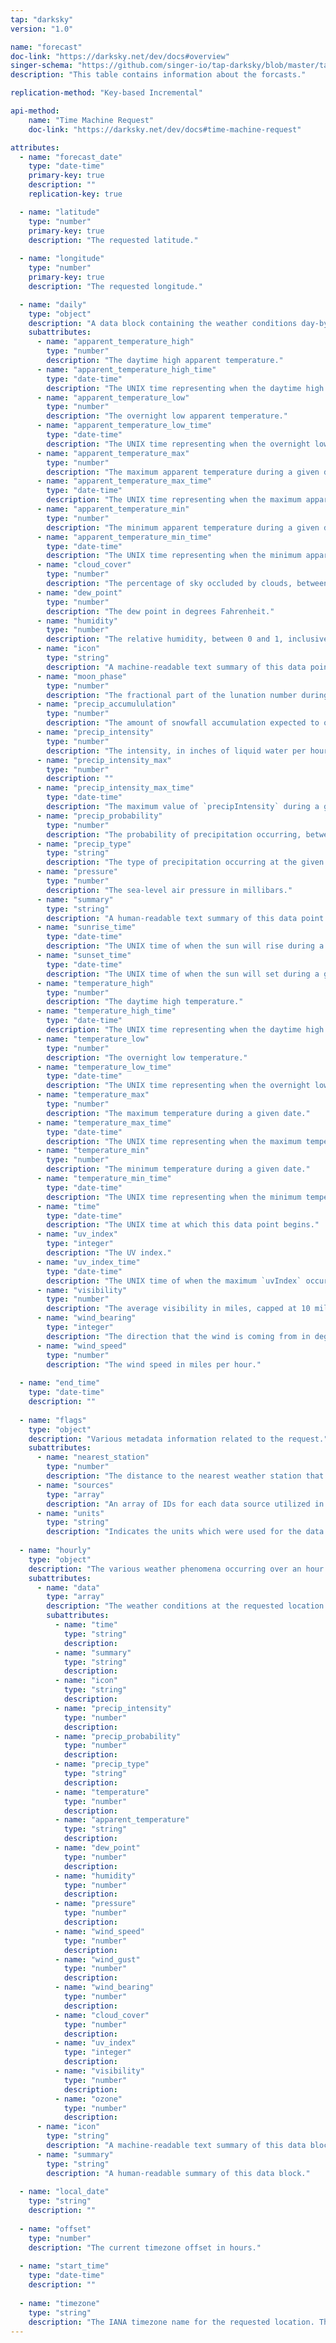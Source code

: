 ```yaml
---
tap: "darksky"
version: "1.0"

name: "forecast"
doc-link: "https://darksky.net/dev/docs#overview"
singer-schema: "https://github.com/singer-io/tap-darksky/blob/master/tap_darksky/schemas/forecast.json"
description: "This table contains information about the forcasts."

replication-method: "Key-based Incremental"

api-method:
    name: "Time Machine Request"
    doc-link: "https://darksky.net/dev/docs#time-machine-request"

attributes:
  - name: "forecast_date"
    type: "date-time"
    primary-key: true
    description: ""
    replication-key: true

  - name: "latitude"
    type: "number"
    primary-key: true
    description: "The requested latitude."
    
  - name: "longitude"
    type: "number"
    primary-key: true
    description: "The requested longitude."

  - name: "daily"
    type: "object"
    description: "A data block containing the weather conditions day-by-day for the next week."
    subattributes:
      - name: "apparent_temperature_high"
        type: "number"
        description: "The daytime high apparent temperature."
      - name: "apparent_temperature_high_time"
        type: "date-time"
        description: "The UNIX time representing when the daytime high apparent temperature occurs."
      - name: "apparent_temperature_low"
        type: "number"
        description: "The overnight low apparent temperature."
      - name: "apparent_temperature_low_time"
        type: "date-time"
        description: "The UNIX time representing when the overnight low apparent temperature occurs."
      - name: "apparent_temperature_max"
        type: "number"
        description: "The maximum apparent temperature during a given date."
      - name: "apparent_temperature_max_time"
        type: "date-time"
        description: "The UNIX time representing when the maximum apparent temperature during a given date occurs."
      - name: "apparent_temperature_min"
        type: "number"
        description: "The minimum apparent temperature during a given date."
      - name: "apparent_temperature_min_time"
        type: "date-time"
        description: "The UNIX time representing when the minimum apparent temperature during a given date occurs."
      - name: "cloud_cover"
        type: "number"
        description: "The percentage of sky occluded by clouds, between 0 and 1, inclusive."
      - name: "dew_point"
        type: "number"
        description: "The dew point in degrees Fahrenheit."
      - name: "humidity"
        type: "number"
        description: "The relative humidity, between 0 and 1, inclusive."
      - name: "icon"
        type: "string"
        description: "A machine-readable text summary of this data point, suitable for selecting an icon for display. If defined, this property will have one of the following values: clear-day, clear-night, rain, snow, sleet, wind, fog, cloudy, partly-cloudy-day, or partly-cloudy-night."
      - name: "moon_phase"
        type: "number"
        description: "The fractional part of the lunation number during the given day: a value of 0 corresponds to a new moon, 0.25 to a first quarter moon, 0.5 to a full moon, and 0.75 to a last quarter moon."
      - name: "precip_accumululation"
        type: "number"
        description: "The amount of snowfall accumulation expected to occur - over the hour or day, respectively - in inches. If no snowfall is expected, this property will not be defined."
      - name: "precip_intensity"
        type: "number"
        description: "The intensity, in inches of liquid water per hour, of precipitation occurring at the given time. This value is conditional on probability."
      - name: "precip_intensity_max"
        type: "number"
        description: ""
      - name: "precip_intensity_max_time"
        type: "date-time"
        description: "The maximum value of `precipIntensity` during a given day."
      - name: "precip_probability"
        type: "number"
        description: "The probability of precipitation occurring, between 0 and 1, inclusive."
      - name: "precip_type"
        type: "string"
        description: "The type of precipitation occurring at the given time. If defined, this property will have one of the following values: rain, snow, or sleet."
      - name: "pressure"
        type: "number"
        description: "The sea-level air pressure in millibars."
      - name: "summary"
        type: "string"
        description: "A human-readable text summary of this data point."
      - name: "sunrise_time"
        type: "date-time"
        description: "The UNIX time of when the sun will rise during a given day."
      - name: "sunset_time"
        type: "date-time"
        description: "The UNIX time of when the sun will set during a given day."
      - name: "temperature_high"
        type: "number"
        description: "The daytime high temperature."
      - name: "temperature_high_time"
        type: "date-time"
        description: "The UNIX time representing when the daytime high temperature occurs."
      - name: "temperature_low"
        type: "number"
        description: "The overnight low temperature."
      - name: "temperature_low_time"
        type: "date-time"
        description: "The UNIX time representing when the overnight low temperature occurs."
      - name: "temperature_max"
        type: "number"
        description: "The maximum temperature during a given date."
      - name: "temperature_max_time"
        type: "date-time"
        description: "The UNIX time representing when the maximum temperature during a given date occurs."
      - name: "temperature_min"
        type: "number"
        description: "The minimum temperature during a given date."
      - name: "temperature_min_time"
        type: "date-time"
        description: "The UNIX time representing when the minimum temperature during a given date occurs."
      - name: "time"
        type: "date-time"
        description: "The UNIX time at which this data point begins."
      - name: "uv_index"
        type: "integer"
        description: "The UV index."
      - name: "uv_index_time"
        type: "date-time"
        description: "The UNIX time of when the maximum `uvIndex` occurs during a given day."
      - name: "visibility"
        type: "number"
        description: "The average visibility in miles, capped at 10 miles."
      - name: "wind_bearing"
        type: "integer"
        description: "The direction that the wind is coming from in degrees, with true north at 0° and progressing clockwise."
      - name: "wind_speed"
        type: "number"
        description: "The wind speed in miles per hour."
  
  - name: "end_time"
    type: "date-time"
    description: ""
  
  - name: "flags"
    type: "object"
    description: "Various metadata information related to the request."
    subattributes:
      - name: "nearest_station"
        type: "number"
        description: "The distance to the nearest weather station that contributed data to this response."
      - name: "sources"
        type: "array"
        description: "An array of IDs for each data source utilized in servicing this request."
      - name: "units"
        type: "string"
        description: "Indicates the units which were used for the data in this request."
  
  - name: "hourly"
    type: "object"
    description: "The various weather phenomena occurring over an hour."
    subattributes:
      - name: "data"
        type: "array"
        description: "The weather conditions at the requested location over time."
        subattributes:
          - name: "time"
            type: "string"
            description:
          - name: "summary"
            type: "string"
            description:
          - name: "icon"
            type: "string"
            description:
          - name: "precip_intensity"
            type: "number"
            description:
          - name: "precip_probability"
            type: "number"
            description: 
          - name: "precip_type"
            type: "string"
            description:  
          - name: "temperature"
            type: "number"
            description:
          - name: "apparent_temperature"
            type: "string"
            description:
          - name: "dew_point"
            type: "number"
            description:
          - name: "humidity"
            type: "number"
            description:
          - name: "pressure"
            type: "number"  
            description:
          - name: "wind_speed"
            type: "number"
            description:  
          - name: "wind_gust"
            type: "number"
            description: 
          - name: "wind_bearing"
            type: "number"
            description: 
          - name: "cloud_cover"
            type: "number"
            description: 
          - name: "uv_index"
            type: "integer"
            description:  
          - name: "visibility"
            type: "number"
            description: 
          - name: "ozone"
            type: "number"
            description:                         
      - name: "icon"
        type: "string"
        description: "A machine-readable text summary of this data block."
      - name: "summary"
        type: "string"
        description: "A human-readable summary of this data block."
  
  - name: "local_date"
    type: "string"
    description: ""
  
  - name: "offset"
    type: "number"
    description: "The current timezone offset in hours."
  
  - name: "start_time"
    type: "date-time"
    description: ""
  
  - name: "timezone"
    type: "string"
    description: "The IANA timezone name for the requested location. This is used for text summaries and for determining when hourly and daily data block objects begin."
---
```

